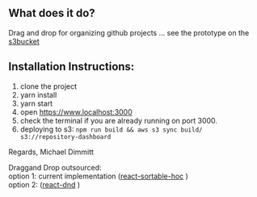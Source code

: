 ## What does it do?
Drag and drop for organizing github projects ...
see the prototype on the [s3bucket](http://repository-dashboard.s3-website-us-east-1.amazonaws.com/)

## Installation Instructions:
1) clone the project
2) yarn install
3) yarn start
4) open https://www.localhost:3000
5) check the terminal if you are already running on port 3000.
6) deploying to s3: `npm run build && aws s3 sync build/ s3://repository-dashboard`

Regards, Michael Dimmitt

Draggand Drop outsourced:
<br/>option 1: current implementation ([react-sortable-hoc](https://github.com/clauderic/react-sortable-hoc) )
<br/>option 2: ([react-dnd](https://github.com/react-dnd/react-dnd) )

